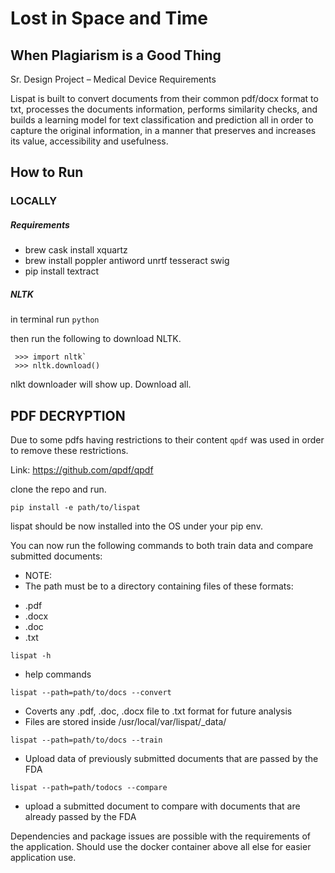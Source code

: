 # Lost in Space and Time
## When Plagiarism is a Good Thing

Sr. Design Project – Medical Device Requirements

Lispat is built to convert documents from their common pdf/docx format to txt,
processes the documents information, performs similarity checks, and builds
a learning model for text classification and prediction all in order to capture
the original information, in a manner that preserves and increases its value,
accessibility and usefulness.

## How to Run

### LOCALLY
##### Requirements

* brew cask install xquartz
* brew install poppler antiword unrtf tesseract swig
* pip install textract

##### NLTK

in terminal run `python`

then run the following to download NLTK.

```
 >>> import nltk`
 >>> nltk.download()
```

nlkt downloader will show up. Download all.

## PDF DECRYPTION

Due to some pdfs having restrictions to their content ```qpdf``` was used in
order to remove these restrictions.

Link: https://github.com/qpdf/qpdf

clone the repo and run.

`pip install -e path/to/lispat`


lispat should be now installed into the OS under your pip env.


You can now run the following commands to both train data and compare submitted
documents:

* NOTE:
* The path must be to a directory containing files of these formats:
- .pdf
- .docx
- .doc
- .txt

`lispat -h`
* help commands

`lispat --path=path/to/docs --convert`
* Coverts any .pdf, .doc, .docx file to .txt format for future analysis
* Files are stored inside /usr/local/var/lispat/<format>\_data/

`lispat --path=path/to/docs --train`
* Upload data of previously submitted documents that are passed by the FDA


`lispat --path=path/todocs --compare`
* upload a submitted document to compare with documents that are already passed by the FDA

Dependencies and package issues are possible with the requirements of the application.
Should use the docker container above all else for easier application use.
